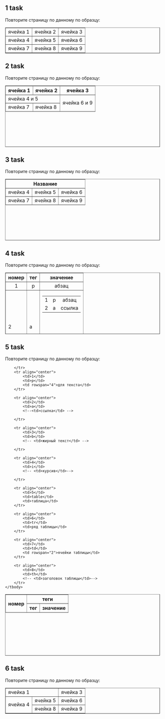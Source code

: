 ## 1 task

Повторите страницу по данному по образцу:

<table border="1">
		<tbody>
    <tr>
			<td> ячейка 1 </td>
			<td> ячейка 2 </td>
			<td> ячейка 3 </td>
		</tr>
		<tr>
			<td> ячейка 4 </td>
			<td> ячейка 5 </td>
			<td> ячейка 6 </td>
		</tr>
		<tr>
			<td> ячейка 7 </td>
			<td> ячейка 8 </td>
			<td> ячейка 9 </td>
		</tr>
	</tbody>
  </table>
  
## 2 task
  
Повторите страницу по данному по образцу:
  
  <table border="1" cellspacing="0" cellpadding="0" width="400" height="200">
		<tbody>
    <tr>
			<th> ячейка 1 </th>
			<th> ячейка 2 </th>
			<th> ячейка 3 </th>
		</tr>
		<tr>
			<td colspan="2"> ячейка 4 и 5 </td>
			<td rowspan="2"> ячейка 6 и 9 </td>
		</tr>
		<tr>
			<td> ячейка 7 </td>
			<td> ячейка 8 </td>
		</tr>
	</tbody>
  </table>
  
## 3 task
  
Повторите страницу по данному по образцу:
  
  <table border="1" cellspacing="0" cellpadding="0" width="400" height="200">
		<tbody>
      <tr>
        <th colspan=3> Название </th>
      </tr>
      <tr>
        <td style="text-align: right;"> ячейка 4 </td>
        <td> ячейка 5 </td>
        <td> ячейка 6 </td>
      </tr>
      <tr>
        <td> ячейка 7 </td>
        <td style="text-align: center;"> ячейка 8 </td>
        <td style="text-align: right;"> ячейка 9 </td>
      </tr>
    </tbody>
  </table>
  
## 4 task
  
Повторите страницу по данному по образцу:

<table border="1" cellspacing="0" width="400" height="200">
	<tbody>	
		<tr>
			<th>номер</th>
			<th>тег</th>
			<th>значение</th>
		</tr>
		<tr style="text-align: center;">
			<td>1</td>
			<td>p</td>
			<td>абзац</td>
		</tr>
		<tr style="text-align: left;">
			<td>2</td>
			<td>a</td>
			<td>
				<table border="0" cellspacing="0" width="400" height="200">
					<tbody>	
						<tr style="text-align: center;">
							<td>1</td>
							<td>p</td>
							<td>абзац</td>
						</tr>
						<tr style="text-align: left;">
							<td>2</td>
							<td>a</td>
							<td>ссылка</td>
						</tr>
					</tbody>
				</table>
			</td>
		</tr>
	</tbody>
</table>

## 5 task
  
Повторите страницу по данному по образцу:

<table border="1" cellspacing="0" width="400" height="200">
	<tbody>
		<tr>
			<th rowspan="2">номер</th>
			<th colspan="2">теги</th>
		</tr>
		<tr>
			<!-- <th>номер</th> -->
			<th>тег</th>
			<th>значение</th>
		
		</tr>
		<tr align="center">
			<td>1</td>
			<td>p</td>
			<td rowspan="4">для текста</td>
		</tr>
		
		<tr align="center">
			<td>2</td>
			<td>a</td>
			<!--<td>ссылка</td> -->
			
		</tr>
		
		<tr align="center">
			<td>3</td>
			<td>b</td>
			<!-- <td>жирный текст</td> -->
			
		</tr>
		
		<tr align="center">
			<td>4</td>
			<td>i</td>
			<!-- <td>курсив</td>-->
			
		</tr>
		
		<tr align="center">
			<td>5</td>
			<td>table</td>
			<td>таблица</td>
		</tr>
		
		<tr align="center">
			<td>6</td>
			<td>tr</td>
			<td>ряд таблицы</td>
		</tr>
		
		<tr align="center">
			<td>7</td>
			<td>td</td>
			<td rowspan="2">ячейки таблицы</td>
		</tr>
		
		<tr align="center">
			<td>8</td>
			<td>th</td>
			<!-- <td>заголовок таблицы</td>-->
		</tr>
	</tbody>
</table>

## 6 task
  
Повторите страницу по данному по образцу:

<table border="1" cellspacing="0">
		<tbody><tr>
			<td colspan="2">  ячейка 1 </td>
			<!-- <td> ячейка 2 </td>-->
			<td> ячейка 3 </td>
		</tr>
		<tr>
			<td rowspan="2">  ячейка 4 </td>
			<td> ячейка 5 </td>
			<td> ячейка 6 </td>
		</tr>
		<tr>
			<!-- <td> ячейка 7 </td>-->
			<td> ячейка 8 </td>
			<td> ячейка 9 </td>
		</tr>
	</tbody></table>
